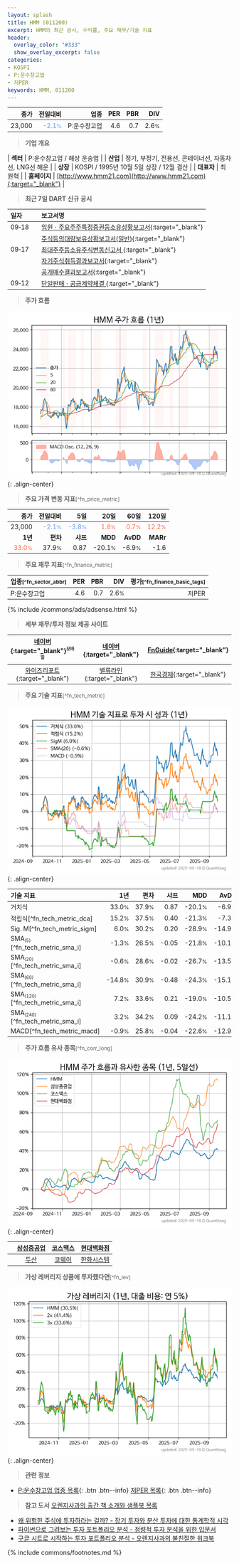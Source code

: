```yaml
---
layout: splash
title: HMM (011200)
excerpt: HMM의 최근 공시, 수익률, 주요 재무/기술 지표
header:
  overlay_color: "#333"
  show_overlay_excerpt: false
categories:
- KOSPI
- P:운수창고업
- 저PER
keywords: HMM, 011200
---
```


| **종가** | **전일대비** | **업종** | **PER** | **PBR** | **DIV** |
| -------: | -----------: | -------: | ------: | ------: | ------: |
| 23,000 | <span style="color: cornflowerblue">-2.1<small>%</small></span> | P:운수창고업 | 4.6 | 0.7 | 2.6<small>%</small> |

<!-- more -->


> **기업 개요**<a id="company"></a>

| <span style="white-space:nowrap;">**섹터**</span> | P:운수창고업 / 해상 운송업 |
| <span style="white-space:nowrap;">**산업**</span> | 정기, 부정기, 전용선, 콘테이너선, 자동차선, LNG선 해운 |
| <span style="white-space:nowrap;">**상장**</span> | KOSPI / 1995년 10월 5일 상장 / 12월 결산 |
| <span style="white-space:nowrap;">**대표자**</span> | 최원혁 |
| <span style="white-space:nowrap;">**홈페이지**</span> | [http://www.hmm21.com](http://www.hmm21.com){:target="_blank"} |


> **최근 7일 DART 신규 공시**<a id="dart"></a>

| **일자** |      | **보고서명** |
| :------- | :--- | :----------- |
| 09&#x2011;18 | | [임원ㆍ주요주주특정증권등소유상황보고서](https://dart.fss.or.kr/dsaf001/main.do?rcpNo=20250918000293){:target="_blank"} |
|  | | [주식등의대량보유상황보고서(일반)](https://dart.fss.or.kr/dsaf001/main.do?rcpNo=20250918000280){:target="_blank"} |
| 09&#x2011;17 | | [최대주주등소유주식변동신고서              ](https://dart.fss.or.kr/dsaf001/main.do?rcpNo=20250917800164){:target="_blank"} |
|  | | [자기주식취득결과보고서](https://dart.fss.or.kr/dsaf001/main.do?rcpNo=20250917000162){:target="_blank"} |
|  | | [공개매수결과보고서](https://dart.fss.or.kr/dsaf001/main.do?rcpNo=20250917000161){:target="_blank"} |
| 09&#x2011;12 | | [단일판매ㆍ공급계약체결              ](https://dart.fss.or.kr/dsaf001/main.do?rcpNo=20250912800061){:target="_blank"} |


> **주가 흐름**<a id="price"></a>

![011200](/stock/images/011200.png){: .align-center}


> **주요 가격 변동 지표**<small>[^fn_price_metric]</small>

| **종가** | **전일대비** | **5일** | **20일** | **60일** | **120일** |
| -------: | -----------: | ------: | -------: | -------: | --------: |
| 23,000 | <span style="color: cornflowerblue">-2.1<small>%</small></span> | <span style="color: cornflowerblue">-3.8<small>%</small></span> | <span style="color: tomato">1.8<small>%</small></span> | <span style="color: tomato">0.7<small>%</small></span> | <span style="color: tomato">12.2<small>%</small></span> |
| **1년** | **편차** | **샤프** | **MDD** | **AvDD** | **MARr** |
| <span style="color: tomato">33.0<small>%</small></span> | 37.9<small>%</small> | 0.87 | -20.1<small>%</small> | -6.9<small>%</small> | -1.6 |


> **주요 재무 지표**<small>[^fn_finance_metric]</small>

| **업종**<small>[^fn_sector_abbr]</small> | **PER** | **PBR** | **DIV** | **평가**<small>[^fn_finance_basic_tags]</small> |
| :--------------------------------------- | ------: | ------: | ------: | ----------------------------------------------: |
| P:운수창고업 | 4.6 | 0.7 | 2.6<small>%</small> | 저PER |



{% include /commons/ads/adsense.html %}

> **세부 재무/투자 정보 제공 사이트**

| [네이버](https://m.stock.naver.com/domestic/stock/011200/finance/summary){:target="_blank"}<sup><small>모바일</small></sup> | [네이버](https://finance.naver.com/item/coinfo.naver?code=011200){:target="_blank"} | [FnGuide](https://comp.fnguide.com/SVO2/ASP/SVD_Invest.asp?gicode=A011200&MenuYn=Y){:target="_blank"} |
| :---: | :---: | :---: |
| [와이즈리포트](https://comp.wisereport.co.kr/company/c1040001.aspx?cmp_cd=011200){:target="_blank"} | [밸류라인](https://www.valueline.co.kr/finance/summary/011200){:target="_blank"} | [한국경제](https://markets.hankyung.com/stock/011200/financial-summary){:target="_blank"} |


> **주요 기술 지표**<small>[^fn_tech_metric]</small>


![011200](/stock/images/011200_tech.png){: .align-center}

| **기술 지표** | **1년** | **편차** | **샤프** | **MDD** | **AvDD** |
| :------------ | ------: | -----------: | -------: | ------: | -------: |
| 거치식 | 33.0<small>%</small> | 37.9<small>%</small> | 0.87 | -20.1<small>%</small> | -6.9<small>%</small> |
| 적립식[^fn_tech_metric_dca] | 15.2<small>%</small> | 37.5<small>%</small> | 0.40 | -21.3<small>%</small> | -7.3<small>%</small> |
| Sig. M[^fn_tech_metric_sigm] | 6.0<small>%</small> | 30.2<small>%</small> | 0.20 | -28.9<small>%</small> | -14.9<small>%</small> |
| SMA<small><sub>(5)</sub></small>[^fn_tech_metric_sma_i] | -1.3<small>%</small> | 26.5<small>%</small> | -0.05 | -21.8<small>%</small> | -10.1<small>%</small> |
| SMA<small><sub>(20)</sub></small>[^fn_tech_metric_sma_i] | -0.6<small>%</small> | 28.6<small>%</small> | -0.02 | -26.7<small>%</small> | -13.5<small>%</small> |
| SMA<small><sub>(60)</sub></small>[^fn_tech_metric_sma_i] | -14.8<small>%</small> | 30.9<small>%</small> | -0.48 | -24.3<small>%</small> | -15.1<small>%</small> |
| SMA<small><sub>(120)</sub></small>[^fn_tech_metric_sma_i] | 7.2<small>%</small> | 33.6<small>%</small> | 0.21 | -19.0<small>%</small> | -10.5<small>%</small> |
| SMA<small><sub>(240)</sub></small>[^fn_tech_metric_sma_i] | 3.2<small>%</small> | 34.2<small>%</small> | 0.09 | -24.2<small>%</small> | -11.1<small>%</small> |
| MACD[^fn_tech_metric_macd] | -0.9<small>%</small> | 25.8<small>%</small> | -0.04 | -22.6<small>%</small> | -12.9<small>%</small> |


> **주가 흐름 유사 종목**<a id="corr"></a><small>[^fn_corr_long]</small>

![011200](/stock/images/011200_corr.png){: .align-center}

|       | [삼성중공업](/010140/) | [코스맥스](/192820/) | [현대백화점](/069960/) |
| :---: | :------------------------------------: | :------------------------------------: | :------------------------------------: |
|       | [두산](/000150/) | [코웨이](/021240/) | [한화시스템](/272210/) |


> **가상 레버리지 상품에 투자했다면**<a id="2x"></a><small>[^fn_lev]</small>

![011200](/stock/images/011200_2x.png){: .align-center}


> **관련 정보**

- [P:운수창고업 업종 목록](/stats/sector/kospi_업종_운수창고업_종목/){: .btn .btn--info} [저PER 목록](/fn/fn_low_per/){: .btn .btn--info}

> **참고 도서** [오렌지사과의 출간 책 소개와 샘플북 목록](https://kongdori.tistory.com/691)

- [왜 위험한 주식에 투자하라는 걸까? - 장기 투자와 분산 투자에 대한 통계학적 시각](https://kongdori.tistory.com/421)
- [파이썬으로 그려보는 투자 포트폴리오 분석  - 정량적 투자 분석을 위한 입문서](https://kongdori.tistory.com/643)
- [구글 시트로 시작하는 투자 포트폴리오 분석 - 오렌지사과의 불친절한 워크북](https://kongdori.tistory.com/449)


{% include commons/footnotes.md %}